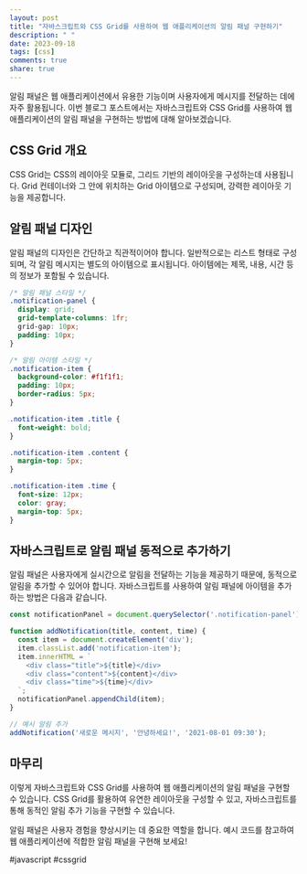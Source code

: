 ```yaml
---
layout: post
title: "자바스크립트와 CSS Grid를 사용하여 웹 애플리케이션의 알림 패널 구현하기"
description: " "
date: 2023-09-18
tags: [css]
comments: true
share: true
---
```


알림 패널은 웹 애플리케이션에서 유용한 기능이며 사용자에게 메시지를 전달하는 데에 자주 활용됩니다. 이번 블로그 포스트에서는 자바스크립트와 CSS Grid를 사용하여 웹 애플리케이션의 알림 패널을 구현하는 방법에 대해 알아보겠습니다.

## CSS Grid 개요

CSS Grid는 CSS의 레이아웃 모듈로, 그리드 기반의 레이아웃을 구성하는데 사용됩니다. Grid 컨테이너와 그 안에 위치하는 Grid 아이템으로 구성되며, 강력한 레이아웃 기능을 제공합니다.

## 알림 패널 디자인

알림 패널의 디자인은 간단하고 직관적이어야 합니다. 일반적으로는 리스트 형태로 구성되며, 각 알림 메시지는 별도의 아이템으로 표시됩니다. 아이템에는 제목, 내용, 시간 등의 정보가 포함될 수 있습니다.

```css
/* 알림 패널 스타일 */
.notification-panel {
  display: grid;
  grid-template-columns: 1fr;
  grid-gap: 10px;
  padding: 10px;
}

/* 알림 아이템 스타일 */
.notification-item {
  background-color: #f1f1f1;
  padding: 10px;
  border-radius: 5px;
}

.notification-item .title {
  font-weight: bold;
}

.notification-item .content {
  margin-top: 5px;
}

.notification-item .time {
  font-size: 12px;
  color: gray;
  margin-top: 5px;
}
```

## 자바스크립트로 알림 패널 동적으로 추가하기

알림 패널은 사용자에게 실시간으로 알림을 전달하는 기능을 제공하기 때문에, 동적으로 알림을 추가할 수 있어야 합니다. 자바스크립트를 사용하여 알림 패널에 아이템을 추가하는 방법은 다음과 같습니다.

```javascript
const notificationPanel = document.querySelector('.notification-panel');

function addNotification(title, content, time) {
  const item = document.createElement('div');
  item.classList.add('notification-item');
  item.innerHTML = `
    <div class="title">${title}</div>
    <div class="content">${content}</div>
    <div class="time">${time}</div>
  `;
  notificationPanel.appendChild(item);
}

// 예시 알림 추가
addNotification('새로운 메시지', '안녕하세요!', '2021-08-01 09:30');
```

## 마무리

이렇게 자바스크립트와 CSS Grid를 사용하여 웹 애플리케이션의 알림 패널을 구현할 수 있습니다. CSS Grid를 활용하여 유연한 레이아웃을 구성할 수 있고, 자바스크립트를 통해 동적인 알림 추가 기능을 구현할 수 있습니다.

알림 패널은 사용자 경험을 향상시키는 데 중요한 역할을 합니다. 예시 코드를 참고하여 웹 애플리케이션에 적합한 알림 패널을 구현해 보세요!

#javascript #cssgrid